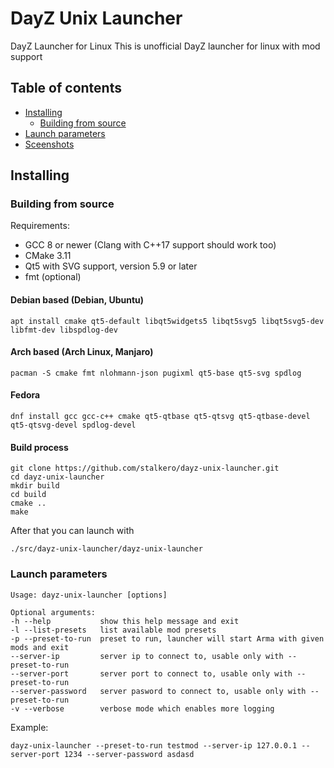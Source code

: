 # DayZ Unix Launcher

DayZ Launcher for Linux
This is unofficial DayZ launcher for linux with mod support

## Table of contents

* [Installing](#installing)
    * [Building from source](#building-from-source)
* [Launch parameters](#launch-parameters)
* [Sceenshots](#screenshots)

## Installing

### Building from source

Requirements:
* GCC 8 or newer (Clang with C++17 support should work too)
* CMake 3.11
* Qt5 with SVG support, version 5.9 or later
* fmt (optional)

#### Debian based (Debian, Ubuntu)
    apt install cmake qt5-default libqt5widgets5 libqt5svg5 libqt5svg5-dev libfmt-dev libspdlog-dev

#### Arch based (Arch Linux, Manjaro)
    pacman -S cmake fmt nlohmann-json pugixml qt5-base qt5-svg spdlog

#### Fedora
    dnf install gcc gcc-c++ cmake qt5-qtbase qt5-qtsvg qt5-qtbase-devel qt5-qtsvg-devel spdlog-devel

#### Build process
    git clone https://github.com/stalkero/dayz-unix-launcher.git
    cd dayz-unix-launcher
    mkdir build
    cd build
    cmake ..
    make

After that you can launch with

    ./src/dayz-unix-launcher/dayz-unix-launcher

### Launch parameters

```shell
Usage: dayz-unix-launcher [options] 

Optional arguments:
-h --help          	show this help message and exit
-l --list-presets  	list available mod presets
-p --preset-to-run 	preset to run, launcher will start Arma with given mods and exit
--server-ip        	server ip to connect to, usable only with --preset-to-run
--server-port      	server port to connect to, usable only with --preset-to-run
--server-password  	server pasword to connect to, usable only with --preset-to-run
-v --verbose       	verbose mode which enables more logging
```

Example:
```shell
dayz-unix-launcher --preset-to-run testmod --server-ip 127.0.0.1 --server-port 1234 --server-password asdasd
```

